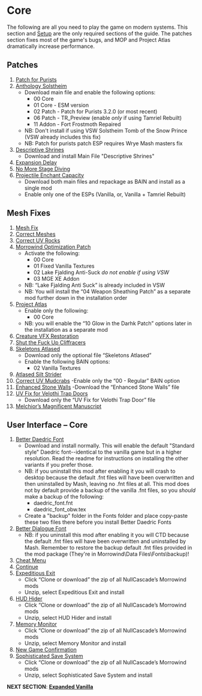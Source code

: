 # Core
The following are all you need to play the game on modern systems. This section and [Setup](https://github.com/doublemoulinet/Morrowind-Modular-Mod-Guide/blob/master/SETUP.md) are the only required sections of the guide. The patches section fixes most of the game's bugs, and MOP and Project Atlas dramatically increase performance.

## Patches
1. [Patch for Purists](https://www.nexusmods.com/morrowind/mods/45096?tab=files)
1. [Anthology Solstheim](https://www.nexusmods.com/morrowind/mods/43436?tab=files)
	- Download main file and enable the following options:
		- 00 Core
		- 01 Core - ESM version
		- 02 Patch - Patch for Purists 3.2.0 (or most recent)
		- 06 Patch - TR_Preview (enable *only* if using Tamriel Rebuilt)
		- 11 Addon - Fort Frostmoth Repaired
	- NB: Don't install if using VSW Solstheim Tomb of the Snow Prince (VSW already includes this fix)
	- NB: Patch for purists patch ESP requires Wrye Mash masters fix
1. [Descriptive Shrines](https://www.nexusmods.com/morrowind/mods/46119?tab=files)
	- Download and install Main File "Descriptive Shrines"
1. [Expansion Delay](https://www.nexusmods.com/morrowind/mods/47588?tab=files)
1. [No More Stage Diving](https://www.nexusmods.com/morrowind/mods/47738?tab=files)
1. [Projectile Enchant Capacity](https://www.nexusmods.com/morrowind/mods/46685?tab=files)
	- Download both main files and repackage as BAIN and install as a single mod
	- Enable only one of the ESPs (Vanilla, or, Vanilla + Tamriel Rebuilt)

## Mesh Fixes
1. [Mesh Fix](https://www.nexusmods.com/morrowind/mods/42134?tab=files)
1. [Correct Meshes](https://www.nexusmods.com/morrowind/mods/39348?tab=files)
1. [Correct UV Rocks](https://www.nexusmods.com/morrowind/mods/46104?tab=files)
1. [Morrowind Optimization Patch](https://www.nexusmods.com/morrowind/mods/45384?tab=files)
	- Activate the following:
		- 00 Core
		- 01 Fixed Vanilla Textures
		- 02 Lake Fjalding Anti-Suck *do not enable if using VSW*
		- 03 MGE XE Addon
	- NB: “Lake Fjalding Anti Suck” is already included in VSW
	- NB: You will install the “04 Weapon Sheathing Patch” as a separate mod further down in the installation order
1. [Project Atlas](https://www.nexusmods.com/morrowind/mods/45399?tab=files)
	- Enable only the following:
		- 00 Core
	- NB: you will enable the “10 Glow in the Darhk Patch” options later in the installation as a separate mod
1. [Creature VFX Restoration](https://www.nexusmods.com/morrowind/mods/46194?tab=files)
1. [Shut the Fuck Up Cliffracers](https://www.nexusmods.com/morrowind/mods/46588?tab=files)
1. [Skeletons Atlased](https://www.nexusmods.com/morrowind/mods/46012?tab=files)
	- Download only the optional file “Skeletons Atlased”
	- Enable the following BAIN options:
		- 02 Vanilla Textures
1. [Atlased Silt Strider](https://www.nexusmods.com/morrowind/mods/46806?tab=files)
1. [Correct UV Mudcrabs](https://www.nexusmods.com/morrowind/mods/42130?tab=files)
	-Enable only the “00 - Regular” BAIN option
1. [Enhanced Stone Walls](https://www.nexusmods.com/morrowind/mods/45939?tab=files)
	-Download the “Enhanced Stone Walls” file
1. [UV Fix for Velothi Trap Doors](https://www.nexusmods.com/morrowind/mods/43528?tab=files)
	- Download only the “UV Fix for Velothi Trap Door” file
1. [Melchior’s Magnificent Manuscript](https://www.nexusmods.com/morrowind/mods/45626?tab=files)
	
## User Interface – Core
1. [Better Daedric Font](https://www.nexusmods.com/morrowind/mods/44540?tab=files)
	- Download and install normally. This will enable the default "Standard style" Daedric font--identical to the vanilla game but in a higher resolution. Read the readme for instructions on installing the other variants if you prefer those.
	- NB: if you uninstall this mod after enabling it you will crash to desktop because the default .fnt files will have been overwritten and then uninstalled by Mash, leaving no .fnt files at all. This mod does not by default provide a backup of the vanilla .fnt files, so you _should_ make a backup of the following:
		- daedric_font.fnt
		- daedric_font_obw.tex
	- Create a "backup" folder in the Fonts folder and place copy-paste these two files there before you install Better Daedric Fonts
1. [Better Dialogue Font](https://www.nexusmods.com/morrowind/mods/36873?tab=files)
	- NB: if you uninstall this mod after enabling it you will CTD because the default .fnt files will have been overwritten and uninstalled by Mash. Remember to restore the backup default .fnt files provided in the mod package (They're in Morrowind\Data Files\Fonts\backup)!
1. [Cheat Menu](https://www.nexusmods.com/morrowind/mods/47143?tab=files)
1. [Continue](https://www.nexusmods.com/morrowind/mods/45952?tab=files)
1. [Expeditious Exit](https://github.com/NullCascade/morrowind-mods)
	- Click “Clone or download” the zip of all NullCascade’s Morrowind mods
	- Unzip, select Expeditious Exit and install
1. [HUD Hider](https://github.com/NullCascade/morrowind-mods)
	- Click “Clone or download” the zip of all NullCascade’s Morrowind mods
	- Unzip, select HUD Hider and install
1. [Memory Monitor](https://github.com/NullCascade/morrowind-mods)
	- Click “Clone or download” the zip of all NullCascade’s Morrowind mods
	- Unzip, select Memory Monitor and install
1. [New Game Confirmation](https://www.nexusmods.com/morrowind/mods/45952?tab=files)
1. [Sophisticated Save System](https://github.com/NullCascade/morrowind-mods)
	- Click “Clone or download” the zip of all NullCascade’s Morrowind mods
	- Unzip, select Sophisticated Save System and install

**NEXT SECTION**:
[**Expanded Vanilla**](https://github.com/doublemoulinet/Morrowind-Modular-Mod-Guide/blob/master/EXPANDEDVANILLA.md)